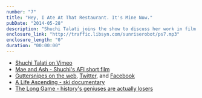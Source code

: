 ```yaml
---
number: "7"
title: "Hey, I Ate At That Restaurant. It's Mine Now."
pubDate: "2014-05-28"
description: "Shuchi Talati joins the show to discuss her work in film and storytelling, including her transition from fiction writing and literature studies to film, her experience in the directing program at the American Film Institute, and the joys (and sorrows) of trying to get a feature film made."
enclosure_link: "http://traffic.libsyn.com/sunriserobot/ps7.mp3"
enclosure_length: "0"
duration: "00:00:00"
---
```

- [Shuchi Talati on Vimeo](http://vimeo.com/shuchitalati)
- [Mae and Ash - Shuchi's AFI short film](http://vimeo.com/55165865)
- [Guttersnipes on the web](http://www.guttersnipesfilm.com/), [Twitter](https://twitter.com/GStheFilm), and [Facebook](https://www.facebook.com/guttersnipesfilm)
- [A Life Ascending - ski documentary](http://alifeascending.com/)
- [The Long Game - history's geniuses are actually losers](http://www.brainpickings.org/index.php/2014/05/23/the-long-game/)